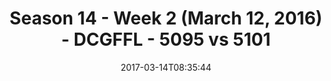 ---
title: Season 14 - Week 2 (March 12, 2016) - DCGFFL - 5095 vs 5101
teams_score:
- team: 5095
  score: 18
- team: 5101
  score: 32
mvp: Levert James, Baxter O'Brien
game-ball: Joe Donnelly, -
sportsperson: ''
season: 14
week: 2
date: '2017-03-14T08:35:44'
pageid: season-14-week-2-march-12-2016-5095-vs-5101
---
